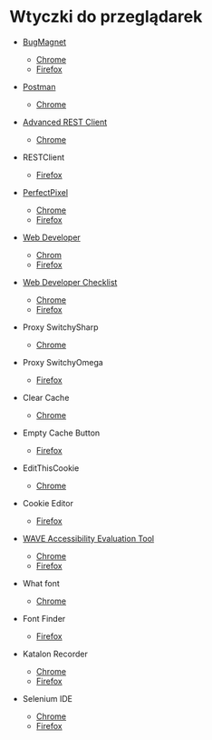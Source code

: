# Wtyczki do przeglądarek

* [BugMagnet](https://bugmagnet.org/)
  * [Chrome](https://chrome.google.com/webstore/detail/bug-magnet/efhedldbjahpgjcneebmbolkalbhckfi)
  * [Firefox](https://addons.mozilla.org/en-US/firefox/addon/bug-magnet/) 
* [Postman](https://www.getpostman.com/)
  * [Chrome](https://chrome.google.com/webstore/detail/postman-interceptor/aicmkgpgakddgnaphhhpliifpcfhicfo) 
* [Advanced REST Client](https://install.advancedrestclient.com/#/features)
  * [Chrome](https://chrome.google.com/webstore/detail/advanced-rest-client/hgmloofddffdnphfgcellkdfbfbjeloo) 
* RESTClient
  * [Firefox](https://addons.mozilla.org/en-GB/firefox/addon/restclient/?src=search) 
* [PerfectPixel](http://www.welldonecode.com/perfectpixel/)
  * [Chrome](https://chrome.google.com/webstore/detail/perfectpixel-by-welldonec/dkaagdgjmgdmbnecmcefdhjekcoceebi)
  * [Firefox](https://addons.mozilla.org/en-US/firefox/addon/perfectpixel/) 
* [Web Developer](https://chrispederick.com/work/web-developer/)

  * [Chrom](https://chrome.google.com/webstore/detail/web-developer/bfbameneiokkgbdmiekhjnmfkcnldhhm)
  * [Firefox](https://addons.mozilla.org/en-US/firefox/addon/web-developer/)

* [Web Developer Checklist](http://webdevchecklist.com/)
  * [Chrome](https://chrome.google.com/webstore/detail/web-developer-checklist/iahamcpedabephpcgkeikbclmaljebjp)
  * [Firefox](https://addons.mozilla.org/en-US/firefox/addon/webdeveloperchecklist/) 
* Proxy SwitchySharp
  * [Chrome](https://chrome.google.com/webstore/detail/proxy-switchysharp/dpplabbmogkhghncfbfdeeokoefdjegm?hl=en) 
* Proxy SwitchyOmega
  * [Firefox](https://addons.mozilla.org/en-US/firefox/addon/switchyomega/) 
* Clear Cache
  * [Chrome](https://chrome.google.com/webstore/detail/clear-cache/cppjkneekbjaeellbfkmgnhonkkjfpdn?hl=en) 
* Empty Cache Button
  * [Firefox](https://addons.mozilla.org/en-US/firefox/addon/empty-cache-button/) 
* EditThisCookie
  * [Chrome](https://chrome.google.com/webstore/detail/editthiscookie/fngmhnnpilhplaeedifhccceomclgfbg?hl=en) 
* Cookie Editor
  * [Firefox](https://addons.mozilla.org/en-US/firefox/addon/edit-cookie/) 
* [WAVE Accessibility Evaluation Tool](https://wave.webaim.org/)
  * [Chrome](https://chrome.google.com/webstore/detail/wave-evaluation-tool/jbbplnpkjmmeebjpijfedlgcdilocofh)
  * [Firefox](https://addons.mozilla.org/en-US/firefox/addon/wave-accessibility-tool/) 
* What font
  * [Chrome](https://chrome.google.com/webstore/detail/whatfont/jabopobgcpjmedljpbcaablpmlmfcogm) 
* Font Finder
  * [Firefox](https://addons.mozilla.org/en-US/firefox/addon/font-inspect/) 
* Katalon Recorder
  * [Chrome](https://chrome.google.com/webstore/detail/katalon-recorder-selenium/ljdobmomdgdljniojadhoplhkpialdid)
  * [Firefox](https://addons.mozilla.org/pl/firefox/addon/katalon-automation-record/)
* Selenium IDE
  * [Chrome](https://chrome.google.com/webstore/detail/selenium-ide/mooikfkahbdckldjjndioackbalphokd)
  * [Firefox](https://addons.mozilla.org/pl/firefox/addon/selenium-ide/)


